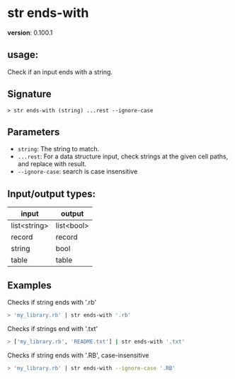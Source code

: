 # str ends-with

**version**: 0.100.1

## **usage**:

Check if an input ends with a string.

## Signature

`> str ends-with (string) ...rest --ignore-case`

## Parameters

- `string`: The string to match.
- `...rest`: For a data structure input, check strings at the given cell paths, and replace with result.
- `--ignore-case`: search is case insensitive

## Input/output types:

| input          | output       |
| -------------- | ------------ |
| list\<string\> | list\<bool\> |
| record         | record       |
| string         | bool         |
| table          | table        |

## Examples

Checks if string ends with '.rb'

```bash
> 'my_library.rb' | str ends-with '.rb'
```

Checks if strings end with '.txt'

```bash
> ['my_library.rb', 'README.txt'] | str ends-with '.txt'
```

Checks if string ends with '.RB', case-insensitive

```bash
> 'my_library.rb' | str ends-with --ignore-case '.RB'
```
